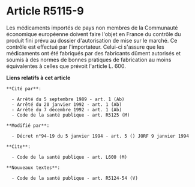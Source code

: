 # Article R5115-9

Les médicaments importés de pays non membres de la Communauté économique européenne doivent faire l'objet en France du
contrôle du produit fini prévu au dossier d'autorisation de mise sur le marché. Ce contrôle est effectué par l'importateur.
Celui-ci s'assure que les médicaments ont été fabriqués par des fabricants dûment autorisés et soumis à des normes de bonnes
pratiques de fabrication au moins équivalentes à celles que prévoit l'article L. 600.

**Liens relatifs à cet article**

	**Cité par**:

	  - Arrêté du 5 septembre 1989 - art. 1 (Ab)
	  - Arrêté du 20 janvier 1992 - art. 1 (Ab)
	  - Arrêté du 7 décembre 1992 - art. 1 (Ab)
	  - Code de la santé publique - art. R5125 (M)

	**Modifié par**:

	  - Décret n°94-19 du 5 janvier 1994 - art. 5 () JORF 9 janvier 1994

	**Cite**:

	  - Code de la santé publique - art. L600 (M)

	**Nouveaux textes**:

	  - Code de la santé publique - art. R5124-54 (V)
